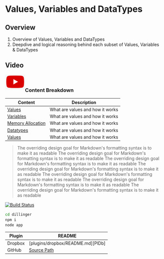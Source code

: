 # Values, Variables and DataTypes


## Overview
1. Overview of Values, Variables and DataTypes 
2. Deepdive and logical reasoning behind each subset of Values, Variables & DataTypes



## Video
<a href="https://www.youtube.com/watch?v=aBA71If0ZkM&list=PLEMJd317BppmkqoTnA6sxusAOpJV6imyN"><img src="../../asserts/logo_youtube.png" align="left" height="48"></a>
<br>



### Content Breakdown

| Content | Description |
| ------ | ------ |
| [Values](https://www.youtube.com/watch?v=aBA71If0ZkM&list=PLEMJd317BppmkqoTnA6sxusAOpJV6imyN)  |What are values and how it works |
| [Variables](https://www.youtube.com/watch?v=aBA71If0ZkM&list=PLEMJd317BppmkqoTnA6sxusAOpJV6imyN)  |What are values and how it works |
| [Memory Allocation](https://www.youtube.com/watch?v=aBA71If0ZkM&list=PLEMJd317BppmkqoTnA6sxusAOpJV6imyN)  |What are values and how it works |
| [Datatypes](https://www.youtube.com/watch?v=aBA71If0ZkM&list=PLEMJd317BppmkqoTnA6sxusAOpJV6imyN)  |What are values and how it works |
| [Values](https://www.youtube.com/watch?v=aBA71If0ZkM&list=PLEMJd317BppmkqoTnA6sxusAOpJV6imyN)  |What are values and how it works |


> The overriding design goal for Markdown's
> formatting syntax is to make it as readable
> The overriding design goal for Markdown's
> formatting syntax is to make it as readable
> The overriding design goal for Markdown's
> formatting syntax is to make it as readable
> The overriding design goal for Markdown's
> formatting syntax is to make it as readable
> The overriding design goal for Markdown's
> formatting syntax is to make it as readable
> The overriding design goal for Markdown's
> formatting syntax is to make it as readable
> The overriding design goal for Markdown's
> formatting syntax is to make it as readable





[![Build Status](https://travis-ci.org/joemccann/dillinger.svg?branch=master)](https://travis-ci.org/joemccann/dillinger)


```sh
cd dillinger
npm i
node app
```

| Plugin | README |
| ------ | ------ |
| Dropbox | [plugins/dropbox/README.md][PlDb] |
| GitHub | [Source Path][PlGh] |


[PlGh]: <https://github.com/joemccann/dillinger/tree/master/plugins/github/README.md>
